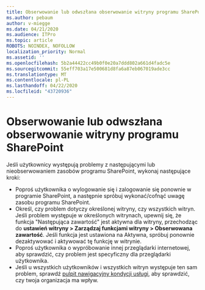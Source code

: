 ```yaml
---
title: Obserwowanie lub odwszłana obserwowanie witryny programu SharePoint
ms.author: pebaum
author: v-miegge
ms.date: 04/21/2020
ms.audience: ITPro
ms.topic: article
ROBOTS: NOINDEX, NOFOLLOW
localization_priority: Normal
ms.assetid: ''
ms.openlocfilehash: 5b2a44422cc49b0f0e20a7ddd802a661d4fadc5e
ms.sourcegitcommit: 55eff703a17e500681d8fa6a87eb067019ade3cc
ms.translationtype: MT
ms.contentlocale: pl-PL
ms.lasthandoff: 04/22/2020
ms.locfileid: "43720936"
---
```

# <a name="follow-or-un-follow-a-sharepoint-site"></a>Obserwowanie lub odwszłana obserwowanie witryny programu SharePoint

Jeśli użytkownicy występują problemy z następującymi lub nieobserwowaniem zasobów programu SharePoint, wykonaj następujące kroki:

* Poproś użytkownika o wylogowanie się i zalogowanie się ponownie w programie SharePoint, a następnie spróbuj wykonać/cofnąć uwagę zasobu programu SharePoint.
* Określ, czy problem dotyczy określonej witryny, czy wszystkich witryn. Jeśli problem występuje w określonych witrynach, upewnij się, że funkcja "Następująca zawartość" jest aktywna dla witryny, przechodząc do **ustawień witryny > Zarządzaj funkcjami witryny > Obserwowana zawartość**. Jeśli funkcja jest ustawiona na Aktywna, spróbuj ponownie dezaktywować i aktywować tę funkcję w witrynie.
* Poproś użytkownika o wypróbowanie innej przeglądarki internetowej, aby sprawdzić, czy problem jest specyficzny dla przeglądarki użytkownika.
* Jeśli u wszystkich użytkowników i wszystkich witryn występuje ten sam problem, sprawdź [pulpit nawigacyjny kondycji usługi,](https://admin.microsoft.com/AdminPortal/Home#/servicehealth) aby sprawdzić, czy twoja organizacja ma wpływ.
